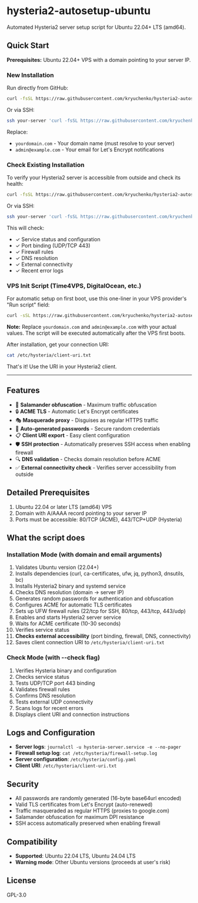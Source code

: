 # hysteria2-autosetup-ubuntu

Automated Hysteria2 server setup script for Ubuntu 22.04+ LTS (amd64).

## Quick Start

**Prerequisites:** Ubuntu 22.04+ VPS with a domain pointing to your server IP.

### New Installation

Run directly from GitHub:

```bash
curl -fsSL https://raw.githubusercontent.com/kryuchenko/hysteria2-autosetup-ubuntu/refs/heads/main/setup.sh | sudo bash -s yourdomain.com admin@example.com
```

Or via SSH:

```bash
ssh your-server 'curl -fsSL https://raw.githubusercontent.com/kryuchenko/hysteria2-autosetup-ubuntu/refs/heads/main/setup.sh | sudo bash -s yourdomain.com admin@example.com'
```

Replace:
- `yourdomain.com` - Your domain name (must resolve to your server)
- `admin@example.com` - Your email for Let's Encrypt notifications

### Check Existing Installation

To verify your Hysteria2 server is accessible from outside and check its health:

```bash
curl -fsSL https://raw.githubusercontent.com/kryuchenko/hysteria2-autosetup-ubuntu/refs/heads/main/setup.sh | sudo bash -s -- --check
```

Or via SSH:

```bash
ssh your-server 'curl -fsSL https://raw.githubusercontent.com/kryuchenko/hysteria2-autosetup-ubuntu/refs/heads/main/setup.sh | sudo bash -s -- --check'
```

This will check:
- ✓ Service status and configuration
- ✓ Port binding (UDP/TCP 443)
- ✓ Firewall rules
- ✓ DNS resolution
- ✓ External connectivity
- ✓ Recent error logs

### VPS Init Script (Time4VPS, DigitalOcean, etc.)

For automatic setup on first boot, use this one-liner in your VPS provider's "Run script" field:

```bash
curl -sSL https://raw.githubusercontent.com/kryuchenko/hysteria2-autosetup-ubuntu/refs/heads/main/setup.sh | bash -s yourdomain.com admin@example.com
```

**Note:** Replace `yourdomain.com` and `admin@example.com` with your actual values. The script will be executed automatically after the VPS first boots.

After installation, get your connection URI:

```bash
cat /etc/hysteria/client-uri.txt
```

That's it! Use the URI in your Hysteria2 client.

---

## Features

- 🔐 **Salamander obfuscation** - Maximum traffic obfuscation
- 🔒 **ACME TLS** - Automatic Let's Encrypt certificates
- 🎭 **Masquerade proxy** - Disguises as regular HTTPS traffic
- 🔑 **Auto-generated passwords** - Secure random credentials
- 📋 **Client URI export** - Easy client configuration
- 🛡️ **SSH protection** - Automatically preserves SSH access when enabling firewall
- 🔍 **DNS validation** - Checks domain resolution before ACME
- ✅ **External connectivity check** - Verifies server accessibility from outside

## Detailed Prerequisites

1. Ubuntu 22.04 or later LTS (amd64) VPS
2. Domain with A/AAAA record pointing to your server IP
3. Ports must be accessible: 80/TCP (ACME), 443/TCP+UDP (Hysteria)

## What the script does

### Installation Mode (with domain and email arguments)

1. Validates Ubuntu version (22.04+)
2. Installs dependencies (curl, ca-certificates, ufw, jq, python3, dnsutils, bc)
3. Installs Hysteria2 binary and systemd service
4. Checks DNS resolution (domain → server IP)
5. Generates random passwords for authentication and obfuscation
6. Configures ACME for automatic TLS certificates
7. Sets up UFW firewall rules (22/tcp for SSH, 80/tcp, 443/tcp, 443/udp)
8. Enables and starts Hysteria2 server service
9. Waits for ACME certificate (10-30 seconds)
10. Verifies service status
11. **Checks external accessibility** (port binding, firewall, DNS, connectivity)
12. Saves client connection URI to `/etc/hysteria/client-uri.txt`

### Check Mode (with --check flag)

1. Verifies Hysteria binary and configuration
2. Checks service status
3. Tests UDP/TCP port 443 binding
4. Validates firewall rules
5. Confirms DNS resolution
6. Tests external UDP connectivity
7. Scans logs for recent errors
8. Displays client URI and connection instructions

## Logs and Configuration

- **Server logs**: `journalctl -u hysteria-server.service -e --no-pager`
- **Firewall setup log**: `cat /etc/hysteria/firewall-setup.log`
- **Server configuration**: `/etc/hysteria/config.yaml`
- **Client URI**: `/etc/hysteria/client-uri.txt`

## Security

- All passwords are randomly generated (16-byte base64url encoded)
- Valid TLS certificates from Let's Encrypt (auto-renewed)
- Traffic masqueraded as regular HTTPS (proxies to google.com)
- Salamander obfuscation for maximum DPI resistance
- SSH access automatically preserved when enabling firewall

## Compatibility

- **Supported**: Ubuntu 22.04 LTS, Ubuntu 24.04 LTS
- **Warning mode**: Other Ubuntu versions (proceeds at user's risk)

## License

GPL-3.0
